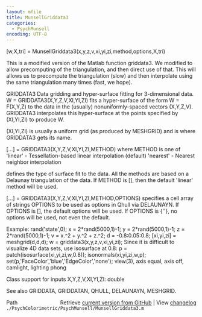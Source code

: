 ```yaml
---
layout: mfile
title: MunsellGriddata3
categories:
  - PsychMunsell
encoding: UTF-8
---
```


 \[w,X,tri\] = MunsellGriddata3\(x,y,z,v,xi,yi,zi,method,options,X,tri\)

 This is a modified version of the Matlab function griddata3.  We modified
 to allow precomputing of the triangulation, and then direct use of that.
 This will allows us to precompute the triangulation \(slow\) and
 then interpolate using the same triangulation many times \(fast, we hope\).

GRIDDATA3 Data gridding and hyper-surface fitting for 3-dimensional data.
   W = GRIDDATA3\(X,Y,Z,V,XI,YI,ZI\) fits a hyper-surface of the form
   W = F\(X,Y,Z\) to the data in the \(usually\) nonuniformly-spaced vectors
   \(X,Y,Z,V\).  GRIDDATA3 interpolates this hyper-surface at the points
   specified by \(XI,YI,ZI\) to produce W.

   \(XI,YI,ZI\) is usually a uniform grid \(as produced by MESHGRID\) and is
   where GRIDDATA3 gets its name.

   \[...\] = GRIDDATA3\(X,Y,Z,V,XI,YI,ZI,METHOD\) where METHOD is one of
       'linear'    - Tessellation-based linear interpolation \(default\)
       'nearest'   - Nearest neighbor interpolation

   defines the type of surface fit to the data.
   All the methods are based on a Delaunay triangulation of the data.
   If METHOD is \[\], then the default 'linear' method will be used.

   \[...\] = GRIDDATA3\(X,Y,Z,V,XI,YI,ZI,METHOD,OPTIONS\) specifies a cell
   array of strings OPTIONS to be used as options in Qhull via DELAUNAYN.
   If OPTIONS is \[\], the default options will be used.
   If OPTIONS is \{''\}, no options will be used, not even the default.

   Example:
      rand\('state',0\);
      x = 2\*rand\(5000,1\)-1; y = 2\*rand\(5000,1\)-1; z = 2\*rand\(5000,1\)-1;
      v = x.^2 + y.^2 + z.^2;
      d = -0.8:0.05:0.8;
      \[xi,yi,zi\] = meshgrid\(d,d,d\);
      w = griddata3\(x,y,z,v,xi,yi,zi\);
   Since it is difficult to visualize 4D data sets, use isosurface at 0.8:
      p = patch\(isosurface\(xi,yi,zi,w,0.8\)\);
      isonormals\(xi,yi,zi,w,p\);
      set\(p,'FaceColor','blue','EdgeColor','none'\);
      view\(3\), axis equal, axis off, camlight, lighting phong

   Class support for inputs X,Y,Z,V,XI,YI,ZI: double

   See also GRIDDATA, GRIDDATAN, QHULL, DELAUNAYN, MESHGRID.


<div class="code_header" style="text-align:right;">
  <span style="float:left;">Path&nbsp;&nbsp;</span> <span class="counter">Retrieve <a href=
  "https://raw.github.com/Psychtoolbox-3/Psychtoolbox-3/beta/./PsychColorimetric/PsychMunsell/MunsellGriddata3.m">current version from GitHub</a> | View <a href=
  "https://github.com/Psychtoolbox-3/Psychtoolbox-3/commits/beta/./PsychColorimetric/PsychMunsell/MunsellGriddata3.m">changelog</a></span>
</div>
<div class="code">
  <code>./PsychColorimetric/PsychMunsell/MunsellGriddata3.m</code>
</div>
